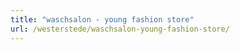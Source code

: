 ```yaml
---
title: "waschsalon - young fashion store"
url: /westerstede/waschsalon-young-fashion-store/
---
```

